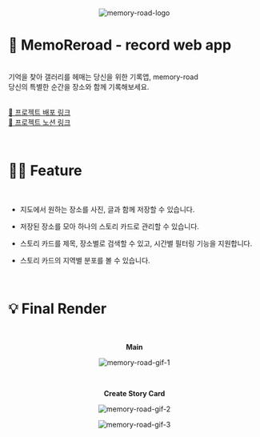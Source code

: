 <br/>

<p align="center">
 <img src="https://user-images.githubusercontent.com/80025242/154692209-401083a5-c832-4b5d-8945-e5abb380e6a7.png" alt="memory-road-logo" />
</p>


📍 MemoReroad - record web app
=============================
<br/>
기억을 찾아 갤러리를 헤매는 당신을 위한 기록앱, memory-road
<br/>
당신의 특별한 순간을 장소와 함께 기록해보세요.
<br/>
<br/>

[📎 프로젝트 배포 링크](https://memory-road.net/)
<br>
[📎 프로젝트 노션 링크](https://codestates.notion.site/11-MOCO-Memory-Road-7344cf346f26456bac0ac6f93b0cbc41)

<br>

✍🏻 Feature
=============
<br/>

 - 지도에서 원하는 장소를 사진, 글과 함께 저장할 수 있습니다.
 
 - 저장된 장소를 모아 하나의 스토리 카드로 관리할 수 있습니다.

 - 스토리 카드를 제목, 장소별로 검색할 수 있고, 시간별 필터링 기능을 지원합니다.
 
 - 스토리 카드의 지역별 분포를 볼 수 있습니다.

<br>

💡 Final Render
===============

<br/>
<p align="center"><b>Main</b></p>
<p align="center"><img src="https://user-images.githubusercontent.com/80025242/154796476-9a80167b-932c-4122-83f3-b0cf63d7990b.gif" alt="memory-road-gif-1"/></p>

<br/>
<p align="center"><b>Create Story Card</b></p>
<p align="center"><img src="https://user-images.githubusercontent.com/80025242/154796991-f11f0825-7041-4cb8-923d-3226d1bebc08.gif" alt="memory-road-gif-2"/></p>
<p align="center"><img src="https://user-images.githubusercontent.com/80025242/154797241-47bd2ae2-3c1e-4417-9e7c-ffd1d1132e41.gif" alt="memory-road-gif-3"/></p>

